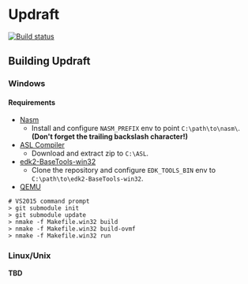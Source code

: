 # Updraft

[![Build status](https://ci.appveyor.com/api/projects/status/gdgm3pft3gcovlrh?svg=true)](https://ci.appveyor.com/project/prince0203/updraft)

## Building Updraft

### Windows

#### Requirements

* [Nasm](http://www.nasm.us/)
  * Install and configure `NASM_PREFIX` env to point `C:\path\to\nasm\`. **(Don't forget the trailing backslash character!)**
* [ASL Compiler](https://acpica.org/downloads/binary-tools)
  * Download and extract zip to `C:\ASL`.
* [edk2-BaseTools-win32](https://github.com/tianocore/edk2-BaseTools-win32)
  * Clone the repository and configure `EDK_TOOLS_BIN` env to `C:\path\to\edk2-BaseTools-win32`.
* [QEMU](https://www.qemu.org/)

```shell
# VS2015 command prompt
> git submodule init
> git submodule update
> nmake -f Makefile.win32 build
> nmake -f Makefile.win32 build-ovmf
> nmake -f Makefile.win32 run
```

### Linux/Unix

**TBD**
